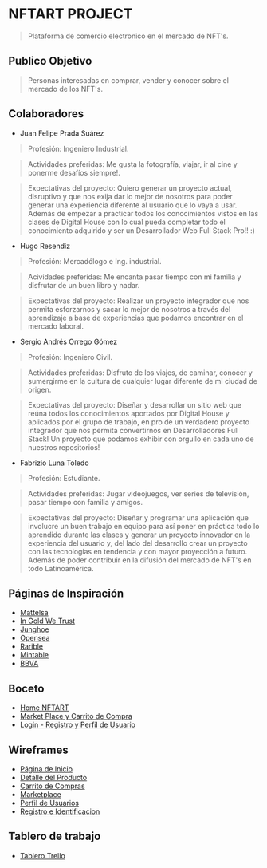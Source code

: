 # NFTART PROJECT 

> Plataforma de comercio electronico en el mercado de NFT's.



## Publico Objetivo

> Personas interesadas en comprar, vender y conocer sobre el mercado de los NFT's.



## Colaboradores

- Juan Felipe Prada Suárez

>Profesión: Ingeniero Industrial.

>Actividades preferidas: Me gusta la fotografía, viajar, ir al cine y ponerme desafíos siempre!.

>Expectativas del proyecto: Quiero generar un proyecto actual, disruptivo y que nos exija dar lo mejor de nosotros para poder generar una experiencia diferente al usuario que lo vaya a usar. Además de empezar a practicar todos los conocimientos vistos en las clases de Digital House con lo cual pueda completar todo el conocimiento adquirido y ser un Desarrollador Web Full Stack Pro!! :)

- Hugo Resendiz

> Profesión: Mercadólogo e Ing. industrial.

> Acividades preferidas: Me encanta pasar tiempo con mi familia y disfrutar de un buen libro y nadar.

> Expectativas del proyecto: Realizar un proyecto integrador que nos permita esforzarnos y sacar lo mejor de nosotros a través del aprendizaje a base de experiencias que podamos encontrar en el mercado laboral.

- Sergio Andrés Orrego Gómez

> Profesión: Ingeniero Civil.

> Actividades preferidas: Disfruto de los viajes, de caminar, conocer y sumergirme en la cultura de cualquier lugar diferente de mi ciudad de origen.

>Expectativas del proyecto: Diseñar y desarrollar un sitio web que reúna todos los conocimientos aportados por Digital House y aplicados por el grupo de trabajo, en pro de un verdadero proyecto integrador que nos permita convertirnos en Desarrolladores Full Stack!  Un proyecto que podamos exhibir con orgullo en cada uno de nuestros repositorios!

- Fabrizio Luna Toledo

> Profesión: Estudiante.

> Actividades preferidas: Jugar videojuegos, ver series de televisión, pasar tiempo con familia y amigos.

> Expectativas del proyecto: Diseñar y programar una aplicación que involucre un buen trabajo en equipo para así poner en práctica todo lo aprendido durante las clases y generar un proyecto innovador en la experiencia del usuario y, del lado del desarrollo crear un proyecto con las tecnologías en tendencia y con mayor proyección a futuro. Además de poder contribuir en la difusión del mercado de NFT's en todo Latinoamérica.



## Páginas de Inspiración
- <a href="https://www.mattelsa.net" target="_blank"> Mattelsa </a> 
- <a href="https://www.ingoldwetrust-paris.fr" target="_blank"> In Gold We Trust </a> 
- <a href="https://www.junghoe.com" target="_blank"> Junghoe </a> 
- <a href="https://opensea.io" target="_blank"> Opensea </a> 
- <a href="https://rarible.com/" target="_blank"> Rarible </a> 
- <a href="https://mintable.app/" target="_blank"> Mintable </a> 
- <a href="https://www.bbva.mx/" target="_blank"> BBVA </a> 



## Boceto
- <a href="https://www.figma.com/file/Z5HOcuBXfmjrrSsGid8zRN/NFTART?node-id=0%3A1" target="_blank">Home NFTART</a>
- <a href="https://www.figma.com/file/Z5HOcuBXfmjrrSsGid8zRN/NFTART?node-id=19%3A4751" target="_blank">Market Place y Carrito de Compra</a>
- <a href="https://www.figma.com/file/Z5HOcuBXfmjrrSsGid8zRN/NFTART?node-id=19%3A4752" target="_blank">Login - Registro y Perfil de Usuario</a>



## Wireframes
- <a href="https://trello.com/b/PQ1j3b6a/proyecto-integrador-desarrollo-full-stack">Página de Inicio</a>
- <a href="https://trello.com/b/PQ1j3b6a/proyecto-integrador-desarrollo-full-stack">Detalle del Producto</a>
- <a href="https://trello.com/b/PQ1j3b6a/proyecto-integrador-desarrollo-full-stack">Carrito de Compras</a>
- <a href="https://trello.com/b/PQ1j3b6a/proyecto-integrador-desarrollo-full-stack">Marketplace</a>
- <a href="https://trello.com/b/PQ1j3b6a/proyecto-integrador-desarrollo-full-stack">Perfil de Usuarios</a>
- <a href="https://trello.com/b/PQ1j3b6a/proyecto-integrador-desarrollo-full-stack">Registro e Identificacion</a>



## Tablero de trabajo
- <a href="https://trello.com/b/PQ1j3b6a/proyecto-integrador-desarrollo-full-stack" target="_blank">Tablero Trello</a>
